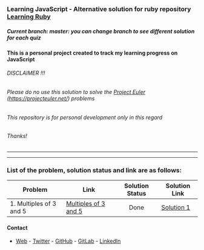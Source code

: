 ### Learning JavaScript - Alternative solution for ruby repository [Learning Ruby](https://github.com/bolah2009/learning-ruby)

##### *Current branch: master: you can change branch to see different solution for each quiz* 

#### This is a personal project created to track my learning progress on JavaScript

###### DISCLAIMER !!!
###### Please do no use this solution to solve the [Project Euler](https://projecteuler.net/) (https://projecteuler.net/) problems
###### This repository is for personal development only in this regard
###### Thanks!
*****************
*****************
### List of the problem, solution status and link are as follows:
| Problem | Link | Solution Status | Solution Link|
|------------ | ------------- | :-------------: | -------------|
|1. Multiples of 3 and 5 |[Multiples of 3 and 5](https://projecteuler.net/problem=1)|Done|[Solution 1](/project_euler_1.js)|


#### Contact
* [Web](https://bolabuari.com/) - [Twitter](https://twitter.com/bolah2009) - [GitHub](https://github.com/bolah2009/) - [GitLab](https://gitlab.com/bolah2009/) - [LinkedIn](https://www.linkedin.com/in/bolah2009/)
